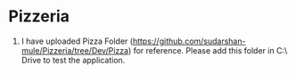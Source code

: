 # Pizzeria



1. I have uploaded Pizza Folder (https://github.com/sudarshan-mule/Pizzeria/tree/Dev/Pizza) for reference. 
Please add this folder in C:\ Drive to test the application.

